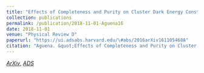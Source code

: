 ```yaml
---
title: "Effects of Completeness and Purity on Cluster Dark Energy Constraints"
collection: publications
permalink: /publication/2018-11-01-Aguena16
date: 2018-11-01
venue: "Physical Review D"
paperurl: "https://ui.adsabs.harvard.edu/\#abs/2016arXiv161105468A"
citation: "Aguena. &quot;Effects of Completeness and Purity on Cluster Dark Energy Constraints.&quot; <i>Physical Review D</i>, 98:, Nov 2018"
---
```


[*ArXiv*](https://arxiv.org/abs/1611.05468), [*ADS*](https://ui.adsabs.harvard.edu/\#abs/2016arXiv161105468A)
